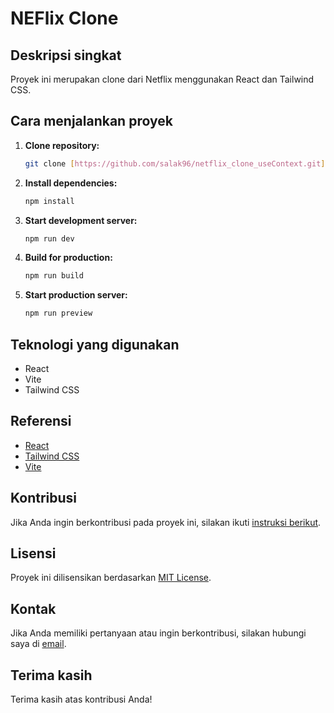 # NEFlix Clone

## Deskripsi singkat
Proyek ini merupakan clone dari Netflix menggunakan React dan Tailwind CSS.

## Cara menjalankan proyek

1. **Clone repository:**
   ```bash
   git clone [https://github.com/salak96/netflix_clone_useContext.git](https://github.com/salak96/netflix_clone_useContext.git)
   ```

2. **Install dependencies:**
   ```bash
   npm install
   ```

3. **Start development server:**
   ```bash
   npm run dev
   ```

4. **Build for production:**
   ```bash
   npm run build
   ```

5. **Start production server:**
   ```bash
   npm run preview
   ```

## Teknologi yang digunakan
- React
- Vite
- Tailwind CSS

## Referensi
- [React](https://reactjs.org/)
- [Tailwind CSS](https://tailwindcss.com/)
- [Vite](https://vitejs.dev/)

## Kontribusi
Jika Anda ingin berkontribusi pada proyek ini, silakan ikuti [instruksi berikut](https://github.com/salak96/netflix_clone_useContext.git/blob/main/CONTRIBUTING.md).

## Lisensi
Proyek ini dilisensikan berdasarkan [MIT License](https://github.com/salak96/netflix_clone_useContext.git/blob/main/LICENSE).

## Kontak
Jika Anda memiliki pertanyaan atau ingin berkontribusi, silakan hubungi saya di [email](mailto:7W3j9@example.com).

## Terima kasih
Terima kasih atas kontribusi Anda!